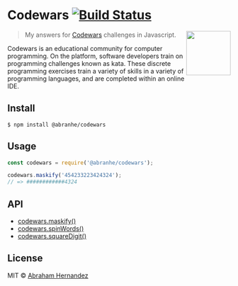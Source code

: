 # Codewars [![Build Status](https://travis-ci.com/abranhe/codewars.svg?branch=master)](https://travis-ci.com/abranhe/codewars)

[<img src="https://www.codewars.com/assets/logos/logo-square-red-big-c74ae0e7a89b33acd3beb1f08229630391934650e3bbd30ddc40e8be5bbfc71e.png" align="right" width="100">](https://codewars.com)

> My answers for [Codewars](https://codewars.com) challenges in Javascript.


Codewars is an educational community for computer programming. On the platform, software developers train on programming challenges known as kata. These discrete programming exercises train a variety of skills in a variety of programming languages, and are completed within an online IDE.

## Install

```
$ npm install @abranhe/codewars
```


## Usage

```js
const codewars = require('@abranhe/codewars');

codewars.maskify('454233223424324');
// => ############4324
```

## API

- [codewars.maskify()](blob/master/docs/credit-card-mask.md)
- [codewars.spinWords()](blob/master/docs/spin-words.md)
- [codewars.squareDigit()](blob/master/docs/square-every-digit.md)

## License

MIT © [Abraham Hernandez](https://abranhe.com)